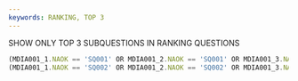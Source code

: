 ```yaml
---
keywords: RANKING, TOP 3
---
```

SHOW ONLY TOP 3 SUBQUESTIONS IN RANKING QUESTIONS

```javascript
(MDIA001_1.NAOK == 'SQ001' OR MDIA001_2.NAOK == 'SQ001' OR MDIA001_3.NAOK == 'SQ001')
(MDIA001_1.NAOK == 'SQ002' OR MDIA001_2.NAOK == 'SQ002' OR MDIA001_3.NAOK == 'SQ002')


```